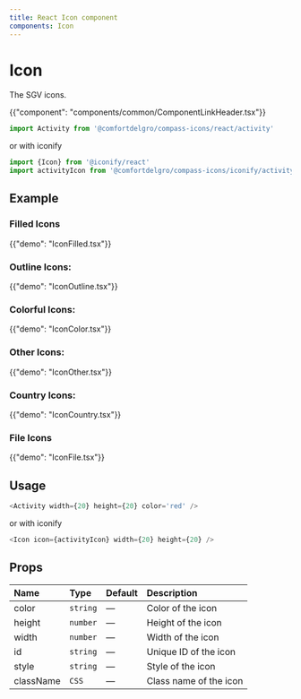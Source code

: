 ```yaml
---
title: React Icon component
components: Icon
---
```


# Icon

<p class="description">The SGV icons.</p>

{{"component": "components/common/ComponentLinkHeader.tsx"}}

```jsx
import Activity from '@comfortdelgro/compass-icons/react/activity'
```

or with iconify

```jsx
import {Icon} from '@iconify/react'
import activityIcon from '@comfortdelgro/compass-icons/iconify/activity'rom '@comfortdelgro/react-compass/icon'
```

## Example

### Filled Icons

{{"demo": "IconFilled.tsx"}}

### Outline Icons:

{{"demo": "IconOutline.tsx"}}

### Colorful Icons:

{{"demo": "IconColor.tsx"}}

### Other Icons:

{{"demo": "IconOther.tsx"}}

### Country Icons:

{{"demo": "IconCountry.tsx"}}

### File Icons

{{"demo": "IconFile.tsx"}}

## Usage

```js
<Activity width={20} height={20} color='red' />
```

or with iconify

```js
<Icon icon={activityIcon} width={20} height={20} />
```

## Props

| Name      | Type     | Default | Description            |
| :-------- | :------- | :------ | :--------------------- |
| color     | `string` | —       | Color of the icon      |
| height    | `number` | —       | Height of the icon     |
| width     | `number` | —       | Width of the icon      |
| id        | `string` | —       | Unique ID of the icon  |
| style     | `string` | —       | Style of the icon      |
| className | `CSS`    | —       | Class name of the icon |
